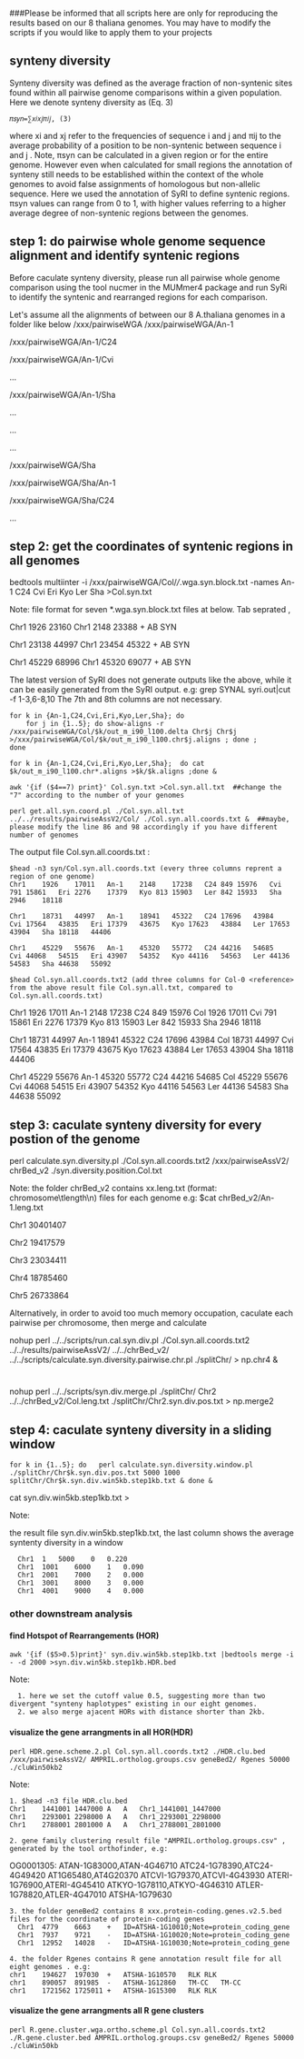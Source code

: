 ###Please be informed that all scripts here are only for reproducing the results based on our 8 thaliana genomes. You may have to modify the scripts if you would like to apply them to your projects

## synteny diversity
Synteny diversity was defined as the average fraction of non-syntenic sites found within all pairwise genome comparisons within
a given population. Here we denote synteny diversity as (Eq. 3) 

    𝜋𝑠𝑦𝑛=∑𝑥𝑖𝑥𝑗𝜋𝑖𝑗, (3) 

where xi and xj refer to the frequencies of sequence i and j and πij to the average probability of a position to be non-syntenic
between sequence i and j . Note, πsyn can be calculated in a given region or for the entire genome. However even when calculated
for small regions the annotation of synteny still needs to be established within the context of the whole genomes to avoid false
assignments of homologous but non-allelic sequence. Here we used the annotation of SyRI to define syntenic regions. πsyn values
can range from 0 to 1, with higher values referring to a higher average degree of non-syntenic regions between the genomes.


## step 1: do pairwise whole genome sequence alignment and identify syntenic regions 
Before caculate synteny diversity, please run all pairwise whole genome comparison using the tool nucmer in the MUMmer4 package
and run SyRi to identify the syntenic and rearranged regions for each comparison.

Let's assume all the alignments of between our 8 A.thaliana genomes in a folder like below
/xxx/pairwiseWGA
/xxx/pairwiseWGA/An-1

/xxx/pairwiseWGA/An-1/C24

/xxx/pairwiseWGA/An-1/Cvi

...

/xxx/pairwiseWGA/An-1/Sha

...

...

...

/xxx/pairwiseWGA/Sha

/xxx/pairwiseWGA/Sha/An-1

/xxx/pairwiseWGA/Sha/C24

...

## step 2:  get the coordinates of syntenic regions in all genomes

bedtools multiinter -i /xxx/pairwiseWGA/Col/*/*.wga.syn.block.txt  -names An-1 C24 Cvi Eri Kyo Ler Sha >Col.syn.txt
  
  Note: file format for seven *.wga.syn.block.txt files at below. Tab seprated ,
 
Chr1    1926    23160   Chr1    2148    23388   +   AB  SYN

Chr1    23138   44997   Chr1    23454   45322   +   AB  SYN

Chr1    45229   68996   Chr1    45320   69077   +   AB  SYN


  The latest version of SyRI does not generate outputs like the above, while it can be easily generated from the SyRI output. e.g: grep SYNAL syri.out|cut -f 1-3,6-8,10  The 7th and 8th columns are not necessary. 
  
    for k in {An-1,C24,Cvi,Eri,Kyo,Ler,Sha}; do  
        for j in {1..5}; do show-aligns -r /xxx/pairwiseWGA/Col/$k/out_m_i90_l100.delta Chr$j Chr$j >/xxx/pairwiseWGA/Col/$k/out_m_i90_l100.chr$j.aligns ; done ;
    done
  
    for k in {An-1,C24,Cvi,Eri,Kyo,Ler,Sha};  do cat $k/out_m_i90_l100.chr*.aligns >$k/$k.aligns ;done &
  
    awk '{if ($4==7) print}' Col.syn.txt >Col.syn.all.txt  ##change the "7" according to the number of your genomes
  
    perl get.all.syn.coord.pl ./Col.syn.all.txt ../../results/pairwiseAssV2/Col/ ./Col.syn.all.coords.txt &  ##maybe, please modify the line 86 and 98 accordingly if you have different number of genomes
  
  The output file Col.syn.all.coords.txt :
  
    $head -n3 syn/Col.syn.all.coords.txt (every three columns reprent a region of one genome)
    Chr1	1926	17011	An-1	2148	17238	C24	849	15976	Cvi	791	15861	Eri	2276	17379	Kyo	813	15903	Ler	842	15933	Sha	2946	18118
    
    Chr1	18731	44997	An-1	18941	45322	C24	17696	43984	Cvi	17564	43835	Eri	17379	43675	Kyo	17623	43884	Ler	17653	43904	Sha	18118	44406
    
    Chr1	45229	55676	An-1	45320	55772	C24	44216	54685	Cvi	44068	54515	Eri	43907	54352	Kyo	44116	54563	Ler	44136	54583	Sha	44638	55092
    
    $head Col.syn.all.coords.txt2 (add three columns for Col-0 <reference> from the above result file Col.syn.all.txt, compared to Col.syn.all.coords.txt)
    
Chr1	1926	17011	An-1	2148	17238	C24	849	15976	Col	1926	17011	Cvi	791	15861	Eri	2276	17379	Kyo	813	15903	Ler	842	15933	Sha	2946	18118

Chr1	18731	44997	An-1	18941	45322	C24	17696	43984	Col	18731	44997	Cvi	17564	43835	Eri	17379	43675	Kyo	17623	43884	Ler	17653	43904	Sha	18118	44406

Chr1	45229	55676	An-1	45320	55772	C24	44216	54685	Col	45229	55676	Cvi	44068	54515	Eri	43907	54352	Kyo	44116	54563	Ler	44136	54583	Sha	44638	55092

    
## step 3: caculate synteny diversity for every postion of the genome
  perl calculate.syn.diversity.pl ./Col.syn.all.coords.txt2 /xxx/pairwiseAssV2/ chrBed_v2 ./syn.diversity.position.Col.txt 
  
  Note: the folder chrBed_v2 contains xx.leng.txt (format: chromosome\tlength\n) files for each genome e.g: $cat chrBed_v2/An-1.leng.txt

Chr1	30401407

Chr2	19417579

Chr3	23034411

Chr4	18785460

Chr5	26733864

Alternatively, in order to avoid too much memory occupation, caculate each pairwise per chromosome, then merge and calculate

nohup perl ../../scripts/run.cal.syn.div.pl ./Col.syn.all.coords.txt2 ../../results/pairwiseAssV2/ ../../chrBed_v2/ ../../scripts/calculate.syn.diversity.pairwise.chr.pl ./splitChr/ > np.chr4 &

#
nohup perl ../../scripts/syn.div.merge.pl ./splitChr/ Chr2 ../../chrBed_v2/Col.leng.txt ./splitChr/Chr2.syn.div.pos.txt > np.merge2


## step 4: caculate synteny diversity in a sliding window

    for k in {1..5}; do   perl calculate.syn.diversity.window.pl ./splitChr/Chr$k.syn.div.pos.txt 5000 1000 splitChr/Chr$k.syn.div.win5kb.step1kb.txt & done &
  cat syn.div.win5kb.step1kb.txt  > 
  
  Note: 
  
  the result file syn.div.win5kb.step1kb.txt, the last column shows the average syntenty diversity in a window
    
      Chr1	1	5000	0	0.220
      Chr1	1001	6000	1	0.090
      Chr1	2001	7000	2	0.000
      Chr1	3001	8000	3	0.000
      Chr1	4001	9000	4	0.000
      
### other downstream analysis
#### find Hotspot of Rearrangements (HOR)
    awk '{if ($5>0.5)print}' syn.div.win5kb.step1kb.txt |bedtools merge -i - -d 2000 >syn.div.win5kb.step1kb.HDR.bed
  
  Note: 
  
      1. here we set the cutoff value 0.5, suggesting more than two divergent "synteny haplotypes" existing in our eight genomes.
      2. we also merge ajacent HORs with distance shorter than 2kb.
           
####  visualize the gene arrangments in all HOR(HDR)
    perl HDR.gene.scheme.2.pl Col.syn.all.coords.txt2 ./HDR.clu.bed /xxx/pairwiseAssV2/ AMPRIL.ortholog.groups.csv geneBed2/ Rgenes 50000 ./cluWin50kb2
 
 Note:
 
    1. $head -n3 file HDR.clu.bed
    Chr1	1441001	1447000	A	A	Chr1_1441001_1447000
    Chr1	2293001	2298000	A	A	Chr1_2293001_2298000
    Chr1	2788001	2801000	A	A	Chr1_2788001_2801000
  
    2. gene family clustering result file "AMPRIL.ortholog.groups.csv" , generated by the tool orthofinder, e.g:
  
  OG0001305:	ATAN-1G83000,ATAN-4G46710	ATC24-1G78390,ATC24-4G49420	AT1G65480,AT4G20370	ATCVI-1G79370,ATCVI-4G43930	ATERI-1G76900,ATERI-4G45410	ATKYO-1G78110,ATKYO-4G46310	ATLER-1G78820,ATLER-4G47010	ATSHA-1G79630
  
    3. the folder geneBed2 contains 8 xxx.protein-coding.genes.v2.5.bed files for the coordinate of protein-coding genes 
      Chr1	4779	6663	+	ID=ATSHA-1G10010;Note=protein_coding_gene
      Chr1	7937	9721	-	ID=ATSHA-1G10020;Note=protein_coding_gene
      Chr1	12952	14028	-	ID=ATSHA-1G10030;Note=protein_coding_gene

    4. the folder Rgenes contains R gene annotation result file for all eight genomes . e.g:
    chr1	194627	197030	+	ATSHA-1G10570	RLK	RLK
    chr1	890057	891985	-	ATSHA-1G12860	TM-CC	TM-CC
    chr1	1721562	1725011	+	ATSHA-1G15300	RLK	RLK

####  visualize the gene arrangments all R gene clusters
    perl R.gene.cluster.wga.ortho.scheme.pl Col.syn.all.coords.txt2 ./R.gene.cluster.bed AMPRIL.ortholog.groups.csv geneBed2/ Rgenes 50000 ./cluWin50kb 
